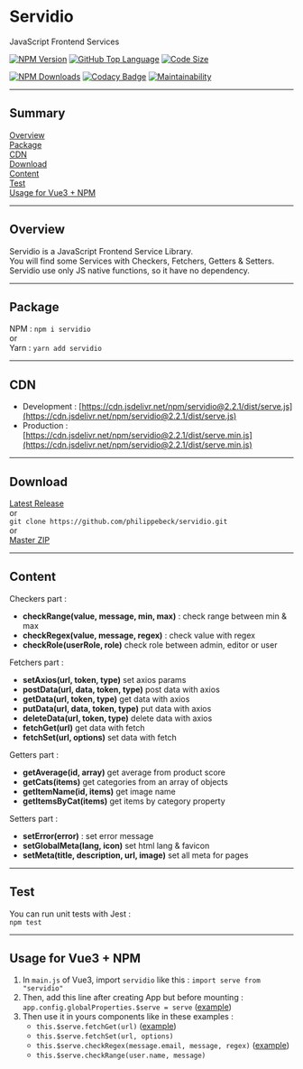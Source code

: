 # Servidio

JavaScript Frontend Services

[![NPM Version](https://badgen.net/npm/v/servidio)](https://www.npmjs.com/package/servidio)
[![GitHub Top Language](https://img.shields.io/github/languages/top/philippebeck/servidio)](https://github.com/philippebeck/servidio)
[![Code Size](https://img.shields.io/github/languages/code-size/philippebeck/servidio)](https://github.com/philippebeck/servidio/tree/master)

[![NPM Downloads](https://badgen.net/npm/dt/servidio)](https://www.npmjs.com/package/servidio)
[![Codacy Badge](https://app.codacy.com/project/badge/Grade/b65b93fc3484479aa02c1891609e47e2)](https://www.codacy.com/gh/philippebeck/servidio/dashboard)
[![Maintainability](https://api.codeclimate.com/v1/badges/8ada4e929f6116145366/maintainability)](https://codeclimate.com/github/philippebeck/servidio/maintainability)

---

## Summary

[Overview](#overview)  
[Package](#package)  
[CDN](#cdn)  
[Download](#download)  
[Content](#content)  
[Test](#test)  
[Usage for Vue3 + NPM](#usage-for-vue3--npm)  

---

## Overview

Servidio is a JavaScript Frontend Service Library.  
You will find some Services with Checkers, Fetchers, Getters & Setters.  
Servidio use only JS native functions, so it have no dependency.  

---

## Package

NPM : `npm i servidio`  
or  
Yarn : `yarn add servidio`  

---

## CDN

-   Development : [https://cdn.jsdelivr.net/npm/servidio@2.2.1/dist/serve.js](https://cdn.jsdelivr.net/npm/servidio@2.2.1/dist/serve.js)  
-   Production : [https://cdn.jsdelivr.net/npm/servidio@2.2.1/dist/serve.min.js](https://cdn.jsdelivr.net/npm/servidio@2.2.1/dist/serve.min.js)  

---

## Download

[Latest Release](https://github.com/philippebeck/servidio/releases)  
or  
`git clone https://github.com/philippebeck/servidio.git`  
or  
[Master ZIP](https://github.com/philippebeck/servidio/archive/refs/heads/master.zip)
  
---

## Content

Checkers part :  
-   **checkRange(value, message, min, max)** : check range between min & max  
-   **checkRegex(value, message, regex)** : check value with regex  
-   **checkRole(userRole, role)** check role between admin, editor or user  

Fetchers part :  
-   **setAxios(url, token, type)** set axios params  
-   **postData(url, data, token, type)** post data with axios  
-   **getData(url, token, type)** get data with axios  
-   **putData(url, data, token, type)** put data with axios  
-   **deleteData(url, token, type)** delete data with axios  
-   **fetchGet(url)** get data with fetch  
-   **fetchSet(url, options)** set data with fetch  

Getters part :  
-   **getAverage(id, array)** get average from product score  
-   **getCats(items)** get categories from an array of objects  
-   **getItemName(id, items)** get image name  
-   **getItemsByCat(items)** get items by category property  

Setters part :  
-   **setError(error)** : set error message  
-   **setGlobalMeta(lang, icon)** set html lang & favicon  
-   **setMeta(title, description, url, image)** set all meta for pages  

---

## Test

You can run unit tests with Jest :  
`npm test`  

---

## Usage for Vue3 + NPM

1.  In `main.js` of Vue3, import `servidio` like this : `import serve from "servidio"`
2.  Then, add this line after creating App but before mounting : `app.config.globalProperties.$serve = serve` ([example](https://github.com/philippebeck/vesan/blob/master/src/main.js))
3.  Then use it in yours components like in these examples : 
    -  `this.$serve.fetchGet(url)` ([example](https://github.com/philippebeck/vesan/blob/master/src/views/HomeView.vue))  
    -  `this.$serve.fetchSet(url, options)`  
    -  `this.$serve.checkRegex(message.email, message, regex)` ([example](https://github.com/philippebeck/vesan/blob/master/src/views/ContactView.vue))  
    -  `this.$serve.checkRange(user.name, message)`  
